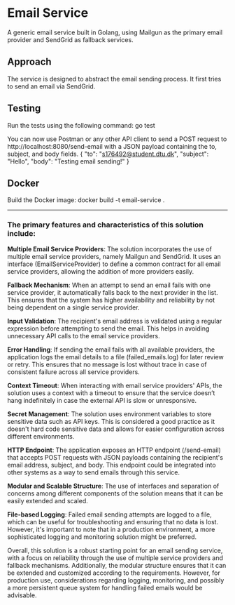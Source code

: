 # Email Service

A generic email service built in Golang, using Mailgun as the primary email provider and SendGrid as fallback services.

## Approach
The service is designed to abstract the email sending process. It first tries to send an email via SendGrid. 

## Testing
Run the tests using the following command: go test

You can now use Postman or any other API client to send a POST request to http://localhost:8080/send-email with a JSON payload containing the to, subject, and body fields.
{
    "to": "s176492@student.dtu.dk",
    "subject": "Hello",
    "body": "Testing email sending!"
}

## Docker
Build the Docker image: docker build -t email-service .

------------------
### The primary features and characteristics of this solution include:

**Multiple Email Service Providers**: The solution incorporates the use of multiple email service providers, namely Mailgun and SendGrid. It uses an interface (EmailServiceProvider) to define a common contract for all email service providers, allowing the addition of more providers easily.

**Fallback Mechanism**: When an attempt to send an email fails with one service provider, it automatically falls back to the next provider in the list. This ensures that the system has higher availability and reliability by not being dependent on a single service provider.

**Input Validation**: The recipient's email address is validated using a regular expression before attempting to send the email. This helps in avoiding unnecessary API calls to the email service providers.

**Error Handling**: If sending the email fails with all available providers, the application logs the email details to a file (failed_emails.log) for later review or retry. This ensures that no message is lost without trace in case of consistent failure across all service providers.

**Context Timeout**: When interacting with email service providers' APIs, the solution uses a context with a timeout to ensure that the service doesn’t hang indefinitely in case the external API is slow or unresponsive.

**Secret Management**: The solution uses environment variables to store sensitive data such as API keys. This is considered a good practice as it doesn't hard code sensitive data and allows for easier configuration across different environments.

**HTTP Endpoint**: The application exposes an HTTP endpoint (/send-email) that accepts POST requests with JSON payloads containing the recipient's email address, subject, and body. This endpoint could be integrated into other systems as a way to send emails through this service.

**Modular and Scalable Structure**: The use of interfaces and separation of concerns among different components of the solution means that it can be easily extended and scaled.

**File-based Logging**: Failed email sending attempts are logged to a file, which can be useful for troubleshooting and ensuring that no data is lost. However, it's important to note that in a production environment, a more sophisticated logging and monitoring solution might be preferred.

Overall, this solution is a robust starting point for an email sending service, with a focus on reliability through the use of multiple service providers and fallback mechanisms. Additionally, the modular structure ensures that it can be extended and customized according to the requirements. However, for production use, considerations regarding logging, monitoring, and possibly a more persistent queue system for handling failed emails would be advisable.
